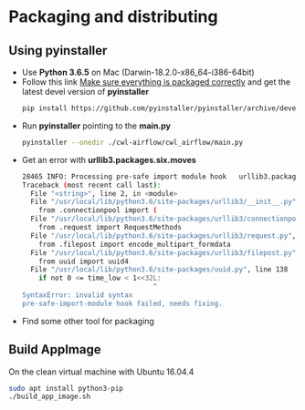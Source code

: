 # Packaging and distributing
## Using pyinstaller
- Use **Python 3.6.5** on Mac (Darwin-18.2.0-x86_64-i386-64bit)
- Follow this link [Make sure everything is packaged correctly](https://github.com/pyinstaller/pyinstaller/wiki/How-to-Report-Bugs#make-sure-everything-is-packaged-correctly)
and get the latest devel version of **pyinstaller**
    ```bash
    pip install https://github.com/pyinstaller/pyinstaller/archive/develop.zip
    ```
- Run **pyinstaller** pointing to the **main.py**
    ```bash
    pyinstaller --onedir ./cwl-airflow/cwl_airflow/main.py
    ```
- Get an error with **urllib3.packages.six.moves**
    ```bash
    28465 INFO: Processing pre-safe import module hook   urllib3.packages.six.moves
    Traceback (most recent call last):
      File "<string>", line 2, in <module>
      File "/usr/local/lib/python3.6/site-packages/urllib3/__init__.py", line 8, in <module>
        from .connectionpool import (
      File "/usr/local/lib/python3.6/site-packages/urllib3/connectionpool.py", line 35, in <module>
        from .request import RequestMethods
      File "/usr/local/lib/python3.6/site-packages/urllib3/request.py", line 3, in <module>
        from .filepost import encode_multipart_formdata
      File "/usr/local/lib/python3.6/site-packages/urllib3/filepost.py", line 4, in <module>
        from uuid import uuid4
      File "/usr/local/lib/python3.6/site-packages/uuid.py", line 138
        if not 0 <= time_low < 1<<32L:
                                    ^
    SyntaxError: invalid syntax
    pre-safe-import-module hook failed, needs fixing.
    ```
- Find some other tool for packaging

## Build AppImage

On the clean virtual machine with Ubuntu 16.04.4
```bash
sudo apt install python3-pip
./build_app_image.sh
```


